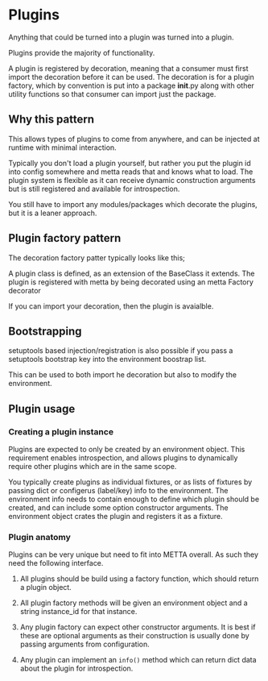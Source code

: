 # Plugins

Anything that could be turned into a plugin was turned into a plugin.

Plugins provide the majority of functionality.

A plugin is registered by decoration, meaning that a consumer must first import
the decoration before it can be used. The decoration is for a plugin factory,
which by convention is put into a package __init__.py along with other utility
functions so that consumer can import just the package.


## Why this pattern

This allows types of plugins to come from anywhere, and can be injected at runtime
with minimal interaction.

Typically you don't load a plugin yourself, but rather you put the plugin id
into config somewhere and metta reads that and knows what to load.
The plugin system is flexible as it can receive dynamic construction arguments
but is still registered and available for introspection.

You still have to import any modules/packages which decorate the plugins,
but it is a leaner approach.

## Plugin factory pattern

The decoration factory patter typically looks like this;

A plugin class is defined, as an extension of the BaseClass it extends.  The
plugin is registered with metta by being decorated using an metta Factory decorator

If you can import your decoration, then the plugin is avaialble.

## Bootstrapping

setuptools based injection/registration is also possible if you pass a setuptools
bootstrap key into the environment boostrap list.

This can be used to both import he decoration but also to modify the environment.

## Plugin usage

### Creating a plugin instance

Plugins are expected to only be created by an environment object.  This
requirement enables introspection, and allows plugins to dynamically require
other plugins which are in the same scope.

You typically create plugins as individual fixtures, or as lists of fixtures by
passing dict or configerus (label/key) info to the environment.
The environment info needs to contain enough to define which plugin should be
created, and can include some option constructor arguments.  The environment
object crates the plugin and registers it as a fixture.

### Plugin anatomy

Plugins can be very unique but need to fit into METTA overall. As such they need
the following interface.

1. All plugins should be build using a factory function, which should return a
   plugin object.

2. All plugin factory methods will be given an environment object and a string
   instance_id for that instance.

3. Any plugin factory can expect other constructor arguments. It is best if these
   are optional arguments as their construction is usually done by passing
   arguments from configuration.

4. Any plugin can implement an `info()` method which can return dict data about
   the plugin for introspection.
